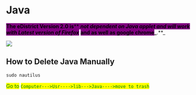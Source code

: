 # Java

<mark style="background-color:purple;">**The  eDistrict  Version 2.0 is**</mark><mark style="background-color:purple;">** **</mark>_<mark style="background-color:purple;">**not dependent on Java applet and will work with Latest version of Firefox**</mark>_<mark style="background-color:purple;">** **</mark><mark style="background-color:purple;">**and as well as google chrome**</mark>_<mark style="background-color:purple;">**.**</mark>_

![](../.gitbook/assets/java\_original\_logo\_icon\_146458.png)

## How to Delete Java Manually

```
sudo nautilus
```

<mark style="color:green;">Go to</mark> <mark style="color:green;"></mark><mark style="color:green;">`Computer--->Usr---->lib--->Java---->move to trash`</mark>

## &#x20;

